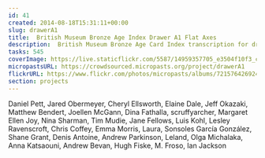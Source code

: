 ```yaml
---
id: 41
created: 2014-08-18T15:31:11+00:00
slug: drawerA1
title:  British Museum Bronze Age Index Drawer A1 Flat Axes
description:  British Museum Bronze Age Card Index transcription for drawer A1 - flat axes.
tasks: 545
coverImage: https://live.staticflickr.com/5587/14959357705_e3504f10f3_c.jpg
micropastsURL: https://crowdsourced.micropasts.org/project/drawerA1
flickrURL: https://www.flickr.com/photos/micropasts/albums/72157642692424665
section: projects
---
```

Daniel Pett, Jared Obermeyer, Cheryl Ellsworth, Elaine Dale, Jeff Okazaki, Matthew Bendert, Joellen McGann, Dina Fathalla, scruffyarcher, Margaret Ellen Joy, Nina Sharman, Tim Mudie, Jane Fellows, Luis Kohl, Lesley Ravenscroft, Chris Coffey, Emma Morris, Laura, Sonsoles García González, Shane Grant, Denis Antoine, Andrew Parkinson, Leland, Olga Michalaka, Anna Katsaouni, Andrew Bevan, Hugh Fiske, M. Froso, Ian Jackson

